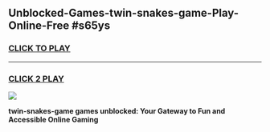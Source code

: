 
## Unblocked-Games-twin-snakes-game-Play-Online-Free #s65ys
<h3>
<a href="https://us.freeplayer.one?title=twin-snakes-game&ref=10M">CLICK TO PLAY</a></h3>
<hr>

<h3>
<a href="https://us.freeplayer.one?title=twin-snakes-game&ref=10M">CLICK 2 PLAY</a>
  
</h3>

<a href="https://us.freeplayer.one?title=twin-snakes-game&ref=10M"><img src="https://clearcache.store/games.png"></a>


**twin-snakes-game games unblocked: Your Gateway to Fun and Accessible Online Gaming**
